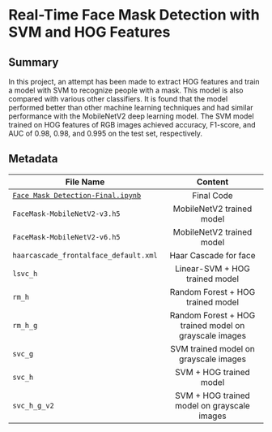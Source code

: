 # Real-Time Face Mask Detection with SVM and HOG Features

## Summary
In this project, an attempt has been made to extract HOG features and train a model with SVM to recognize people with a mask. This model is also compared with various other classifiers. It is found that the model performed better than other machine learning techniques and had similar performance with the MobileNetV2 deep learning model. The SVM model trained on HOG features of RGB images achieved accuracy, F1-score, and AUC of 0.98, 0.98, and 0.995 on the test set, respectively.

## Metadata 

| File Name     | Content    |
| ------------- |:-------------:| 
| [`Face Mask Detection-Final.ipynb`](../main/Face%20Mask%20Detection-Final.ipynb)      | Final Code | 
| `FaceMask-MobileNetV2-v3.h5`      | MobileNetV2 trained model      | 
| `FaceMask-MobileNetV2-v6.h5` | MobileNetV2 trained model      |   
| `haarcascade_frontalface_default.xml` | Haar Cascade for face     |   
| `lsvc_h` | Linear-SVM + HOG trained model      |   
| `rm_h` | Random Forest + HOG trained model      |   
| `rm_h_g` | Random Forest + HOG trained model on grayscale images     |   
| `svc_g` | SVM trained model  on grayscale images    |   
| `svc_h` |  SVM + HOG trained model     |   
| `svc_h_g_v2` | SVM + HOG trained model  on grayscale images   |   

